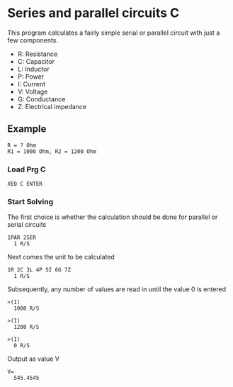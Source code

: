 # Series and parallel circuits C
This program calculates a fairly simple serial or parallel circuit with just a few components.

- R: Resistance
- C: Capacitor
- L: Inductor
- P: Power
- I: Current
- V: Voltage
- G: Conductance
- Z: Electrical impedance

## Example
```
R = ? Ohm
R1 = 1000 Ohm, R2 = 1200 Ohm
```

### Load Prg C
```
XEQ C ENTER
```

### Start Solving
The first choice is whether the calculation should be done for parallel or serial circuits

```
1PAR 2SER
  1 R/S
```

Next comes the unit to be calculated
```
1R 2C 3L 4P 5I 6G 7Z
  1 R/S
```

Subsequently, any number of values are read in until the value 0 is entered
```
>(I)
  1000 R/S
```
```
>(I)
  1200 R/S
```
```
>(I)
  0 R/S
```

Output as value V
```
V=
  545.4545
```
